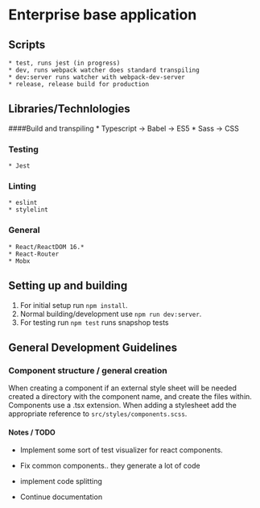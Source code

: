 # Enterprise base application

## Scripts

    * test, runs jest (in progress)
    * dev, runs webpack watcher does standard transpiling
    * dev:server runs watcher with webpack-dev-server
    * release, release build for production

## Libraries/Technlologies

####Build and transpiling
    * Typescript -> Babel -> ES5
    * Sass -> CSS

### Testing
    * Jest

### Linting
    * eslint
    * stylelint

### General
    * React/ReactDOM 16.*
    * React-Router
    * Mobx


## Setting up and building

1. For initial setup run ```npm install```.
2. Normal building/development use ```npm run dev:server```.
3. For testing run ```npm test``` runs snapshop tests

## General Development Guidelines

### Component structure / general creation

When creating a component if an external style sheet will be needed created a directory with the component name, and create the files within. Components use a .tsx extension. When adding a stylesheet add the appropriate reference to `src/styles/components.scss`.


#### Notes / TODO

* Implement some sort of test visualizer for react components.

* Fix common components.. they generate a lot of code

* implement code splitting

* Continue documentation
